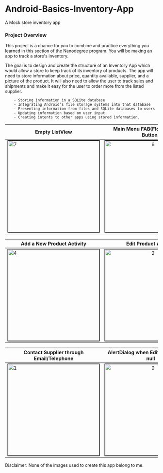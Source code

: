 # Android-Basics-Inventory-App
A Mock store inventory app

### Project Overview

This project is a chance for you to combine and practice everything you learned in this section of the Nanodegree program. You will be making an app to track a store's inventory.

The goal is to design and create the structure of an Inventory App which would allow a store to keep track of its inventory of products. The app will need to store information about price, quantity available, supplier, and a picture of the product. It will also need to allow the user to track sales and shipments and make it easy for the user to order more from the listed supplier.
```
    - Storing information in a SQLite database
    - Integrating Android’s file storage systems into that database
    - Presenting information from files and SQLite databases to users
    - Updating information based on user input.
    - Creating intents to other apps using stored information.
```

|Empty ListView| Main Menu FAB(Floating Action Button)|Sample Store Products|
| ------------- |:-------------:|------------:|
|<img src="https://image.ibb.co/jBXzs6/7.png" width="300px" alt="7" border="2">|<img src="https://image.ibb.co/maszs6/6.png" width="300px" alt="6" border="2">|<img src="https://image.ibb.co/is3TkR/5.png" width="300px" alt="5" border="2">|

|Add a New Product Activity| Edit Product Activity|Select an Image Intent
| ------------- |:-------------:|-------------:|
|<img src="https://image.ibb.co/kH7Azm/4.png" width="300px" alt="4" border="2">|<img src="https://image.ibb.co/c1u15R/2.png" width="300px" alt="2" border="2">|<img src="https://image.ibb.co/iqjZQR/3.png" width="300px" alt="3" border="2">|

|Contact Supplier through Email/Telephone| AlertDialog when EditText boxes are null|Delete Item Confirm Dialog box|
| ------------- |:-------------:|------------:|
<img src="https://image.ibb.co/eRyiKm/1.png" width="300px" alt="1" border="2">|<img src="https://image.ibb.co/mGXzs6/9.png" width="300px" alt="9" border="2">|<img src="https://image.ibb.co/jL1EQR/8.png" width="300px" alt="8" border="2">|

Disclaimer: None of the images used to create this app belong to me.



